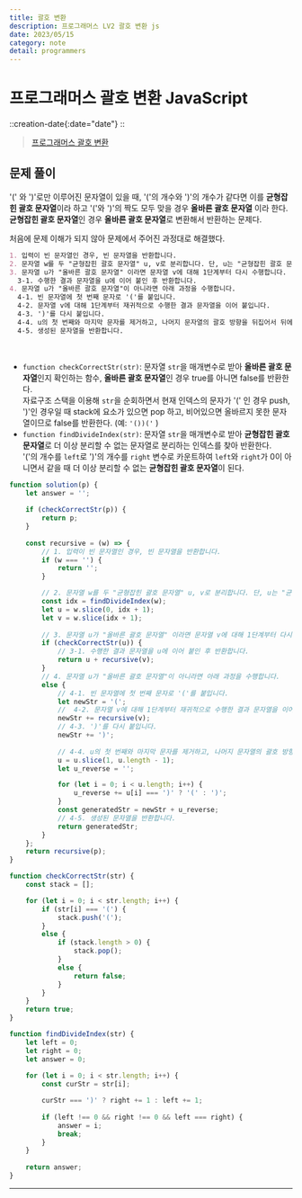 ```yaml
---
title: 괄호 변환
description: 프로그래머스 LV2 괄호 변환 js 
date: 2023/05/15
category: note
detail: programmers
---
```


# 프로그래머스 괄호 변환 JavaScript
::creation-date{:date="date"}
::

> <a href="https://school.programmers.co.kr/learn/courses/30/lessons/60058" target="_blank" class="font-bold">프로그래머스 괄호 변환</a>

## 문제 풀이
'(' 와 ')'로만 이루어진 문자열이 있을 때, '('의 개수와 ')'의 개수가 같다면 이를 **균형잡힌 괄호 문자열**이라 하고 '('와 ')'의 짝도 모두 맞을 경우 **올바른 괄호 문자열** 이라 한다. **균형잡힌 괄호 문자열**인 경우 **올바른 괄호 문자열**로 변환해서 반환하는 문제다.  

처음에 문제 이해가 되지 않아 문제에서 주어진 과정대로 해결했다.  

``` md [index.md]
1. 입력이 빈 문자열인 경우, 빈 문자열을 반환합니다. 
2. 문자열 w를 두 "균형잡힌 괄호 문자열" u, v로 분리합니다. 단, u는 "균형잡힌 괄호 문자열"로 더 이상 분리할 수 없어야 하며, v는 빈 문자열이 될 수 있습니다. 
3. 문자열 u가 "올바른 괄호 문자열" 이라면 문자열 v에 대해 1단계부터 다시 수행합니다. 
  3-1. 수행한 결과 문자열을 u에 이어 붙인 후 반환합니다. 
4. 문자열 u가 "올바른 괄호 문자열"이 아니라면 아래 과정을 수행합니다. 
  4-1. 빈 문자열에 첫 번째 문자로 '('를 붙입니다. 
  4-2. 문자열 v에 대해 1단계부터 재귀적으로 수행한 결과 문자열을 이어 붙입니다. 
  4-3. ')'를 다시 붙입니다. 
  4-4. u의 첫 번째와 마지막 문자를 제거하고, 나머지 문자열의 괄호 방향을 뒤집어서 뒤에 붙입니다. 
  4-5. 생성된 문자열을 반환합니다.
```
  
<br />

- `function checkCorrectStr(str)`: 문자열 `str`을 매개변수로 받아 **올바른 괄호 문자열**인지 확인하는 함수, **올바른 괄호 문자열**인 경우 true를 아니면 false를 반환한다.  
자료구조 스택을 이용해 `str`을 순회하면서 현재 인덱스의 문자가 '(' 인 경우 push,  
')'인 경우일 때 stack에 요소가 있으면 pop 하고, 비어있으면 올바르지 못한 문자열이므로 false를 반환한다. (예: `'())('` )  
- `function findDivideIndex(str)`: 문자열 `str`을 매개변수로 받아 **균형잡힌 괄호 문자열**로 더 이상 분리할 수 없는 문자열로 분리하는 인덱스를 찾아 반환한다.  
'('의 개수를 `left`로 ')'의 개수를 `right` 변수로 카운트하여 `left`와 `right`가 0이 아니면서 같을 때 더 이상 분리할 수 없는 **균형잡힌 괄호 문자열**이 된다.


```js [solution.js]
function solution(p) {
    let answer = '';
    
    if (checkCorrectStr(p)) {
        return p;
    }
    
    const recursive = (w) => {
        // 1. 입력이 빈 문자열인 경우, 빈 문자열을 반환합니다. 
        if (w === '') {
            return '';
        }

        // 2. 문자열 w를 두 "균형잡힌 괄호 문자열" u, v로 분리합니다. 단, u는 "균형잡힌 괄호 문자열"로 더 이상 분리할 수 없어야 하며, v는 빈 문자열이 될 수 있습니다. 
        const idx = findDivideIndex(w);
        let u = w.slice(0, idx + 1);
        let v = w.slice(idx + 1);
        
        // 3. 문자열 u가 "올바른 괄호 문자열" 이라면 문자열 v에 대해 1단계부터 다시 수행합니다. 
        if (checkCorrectStr(u)) {
            // 3-1. 수행한 결과 문자열을 u에 이어 붙인 후 반환합니다. 
            return u + recursive(v);
        }
        // 4. 문자열 u가 "올바른 괄호 문자열"이 아니라면 아래 과정을 수행합니다.
        else {
            // 4-1. 빈 문자열에 첫 번째 문자로 '('를 붙입니다.
            let newStr = '('; 
            //  4-2. 문자열 v에 대해 1단계부터 재귀적으로 수행한 결과 문자열을 이어 붙입니다. 
            newStr += recursive(v);
            // 4-3. ')'를 다시 붙입니다. 
            newStr += ')';
    
            // 4-4. u의 첫 번째와 마지막 문자를 제거하고, 나머지 문자열의 괄호 방향을 뒤집어서 뒤에 붙입니다.
            u = u.slice(1, u.length - 1);
            let u_reverse = '';

            for (let i = 0; i < u.length; i++) {
                u_reverse += u[i] === ')' ? '(' : ')';
            }
            const generatedStr = newStr + u_reverse;
            // 4-5. 생성된 문자열을 반환합니다.
            return generatedStr;  
        }
    };
    return recursive(p);
}

function checkCorrectStr(str) {
    const stack = [];

    for (let i = 0; i < str.length; i++) {
        if (str[i] === '(') {
            stack.push('(');
        }
        else {
            if (stack.length > 0) {
                stack.pop();
            }
            else {
                return false;
            }
        }
    }
    return true;
}

function findDivideIndex(str) {
    let left = 0;
    let right = 0;
    let answer = 0;
    
    for (let i = 0; i < str.length; i++) {
        const curStr = str[i];

        curStr === ')' ? right += 1 : left += 1;
        
        if (left !== 0 && right !== 0 && left === right) {
            answer = i;
            break;
        }
    }
    
    return answer;
}

```

---